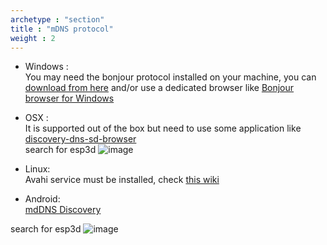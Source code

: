 ```yaml
---
archetype : "section"
title : "mDNS protocol"
weight : 2
---
```

* Windows :   
You may need the bonjour protocol installed on your machine, you can [download from here](https://support.apple.com/kb/dl999) 
and/or use a dedicated browser like [Bonjour browser for Windows](https://hobbyistsoftware.com/bonjourbrowser)

* OSX :   
It is supported out of the box but need to use some application like [discovery-dns-sd-browser](https://apps.apple.com/us/app/discovery-dns-sd-browser/id1381004916?mt=12)   
search for esp3d
![image](/tools/discovery/mdns-ipad.png)

* Linux:   
Avahi service must be installed, check [this wiki](https://developer.ridgerun.com/wiki/index.php/How_to_use_mDNS_to_access_a_device_without_knowing_the_IP_address)

* Android:   
[mdDNS Discovery](https://play.google.com/store/apps/details?id=com.mdns_discovery.app)   

search for esp3d
![image](/tools/discovery/mdns-android.jpg)
